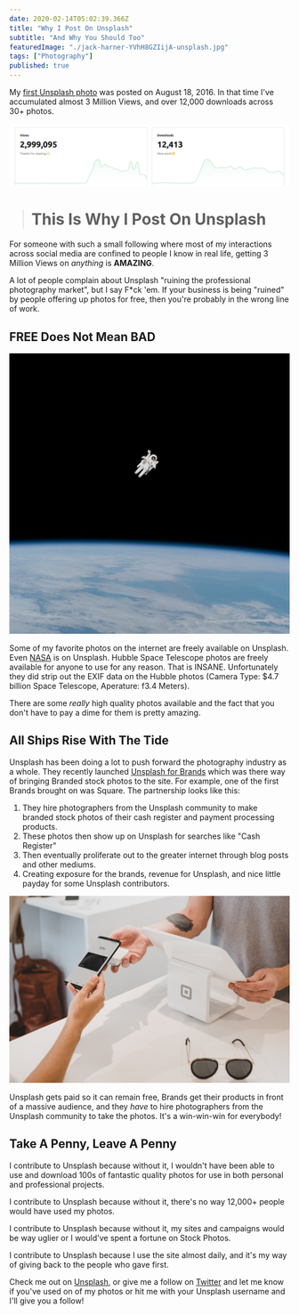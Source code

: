 ```yaml
---
date: 2020-02-14T05:02:39.366Z
title: "Why I Post On Unsplash"
subtitle: "And Why You Should Too"
featuredImage: "./jack-harner-YVhH8GZIijA-unsplash.jpg"
tags: ["Photography"]
published: true
---
```


My [first Unsplash photo](https://unsplash.com/photos/UB1PLnqNAyY) was posted on August 18, 2016. In that time I've accumulated almost 3 Million Views, and over 12,000 downloads across 30+ photos.

![~3 Million Views, and 12,000+ downloads across 30+ photos](unsplash-stats.jpg)

> # This Is Why I Post On Unsplash

For someone with such a small following where most of my interactions across social media are confined to people I know in real life, getting 3 Million Views on _anything_ is **AMAZING**.

A lot of people complain about Unsplash "ruining the professional photography market", but I say F*ck 'em. If your business is being "ruined" by people offering up photos for free, then you're probably in the wrong line of work. 

## FREE Does Not Mean BAD

![Freely Available NASA Photos on Unsplash](nasa-Yj1M5riCKk4-unsplash.jpg)

Some of my favorite photos on the internet are freely available on Unsplash. Even [NASA](https://unsplash.com/@nasa) is on Unsplash. Hubble Space Telescope photos are freely available for anyone to use for any reason. That is INSANE. Unfortunately they did strip out the EXIF data on the Hubble photos (Camera Type: $4.7 billion Space Telescope, Aperature: f3.4 Meters). 

There are some _really_ high quality photos available and the fact that you don't have to pay a dime for them is pretty amazing. 

## All Ships Rise With The Tide

Unsplash has been doing a lot to push forward the photography industry as a whole. They recently launched [Unsplash for Brands](https://unsplash.com/brands) which was there way of bringing Branded stock photos to the site. For example, one of the first Brands brought on was Square. The partnership looks like this: 
1. They hire photographers from the Unsplash community to make branded stock photos of their cash register and payment processing products. 
2. These photos then show up on Unsplash for searches like "Cash Register" 
3. Then eventually proliferate out to the greater internet through blog posts and other mediums. 
4. Creating exposure for the brands, revenue for Unsplash, and nice little payday for some Unsplash contributors. 

![Square Sponsored Photo From Unsplash](clay-banks-XvS-uKUoUao-unsplash.jpg)

Unsplash gets paid so it can remain free, Brands get their products in front of a massive audience, and they _have_ to hire photographers from the Unsplash community to take the photos. It's a win-win-win for everybody!

## Take A Penny, Leave A Penny

I contribute to Unsplash because without it, I wouldn't have been able to use and download 100s of fantastic quality photos for use in both personal and professional projects. 

I contribute to Unsplash because without it, there's no way 12,000+ people would have used my photos.

I contribute to Unsplash because without it, my sites and campaigns would be way uglier or I would've spent a fortune on Stock Photos.

I contribute to Unsplash because I use the site almost daily, and it's my way of giving back to the people who gave first.

Check me out on [Unsplash](https://unsplash.com/@jackharner), or give me a follow on [Twitter](https://twitter.com/jackharner) and let me know if you've used on of my photos or hit me with your Unsplash username and I'll give you a follow!